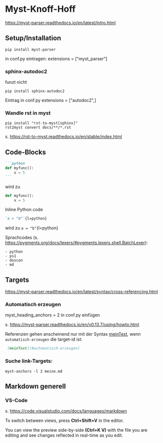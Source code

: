 # Myst-Knoff-Hoff

https://myst-parser.readthedocs.io/en/latest/intro.html

## Setup/Installation

```shell
pip install myst-parser
```
in conf.py eintragen:
extensions = ["myst_parser"]

### sphinx-autodoc2
funzt nicht
```shell
pip install sphinx-autodoc2
```
Eintrag in conf.py extensions = ["autodoc2",]

### Wandle rst in myst

```shell
pip install "rst-to-myst[sphinx]"
rst2myst convert docs/**/*.rst
```
s. https://rst-to-myst.readthedocs.io/en/stable/index.html

## Code-Blocks

````md
```python
def myfunc():
    x = 5
```
````
 wird zu

```python
def myfunc():
    x = 5
```

Inline Python code 
```md
`a = "b"`{l=python}
```
wird zu `a = "b"`{l=python}

Sprachcodes (s. https://pygments.org/docs/lexers/#pygments.lexers.shell.BatchLexer):

    - python
    - ps1
    - doscon
    - md


## Targets

https://myst-parser.readthedocs.io/en/latest/syntax/cross-referencing.html

### Automatisch erzeugen
myst_heading_anchors = 2 in conf.py einfügen

s. https://myst-parser.readthedocs.io/en/v0.13.7/using/howto.html

Referenzen gehen anscheinend nur mit der Syntax [meinText](#automatisch-erzeugen), wenn `automatisch-erzeugen` die target-id ist:
```md
 [meinText](#automatisch-erzeugen)
```

### Suche link-Targets:
```console
myst-anchors -l 2 meine.md
```

## Markdown generell

### VS-Code

s. https://code.visualstudio.com/docs/languages/markdown

To switch between views, press **Ctrl+Shift+V** in the editor. 

You can view the preview side-by-side **(Ctrl+K V)** with the file you are editing and see changes reflected in real-time as you edit.